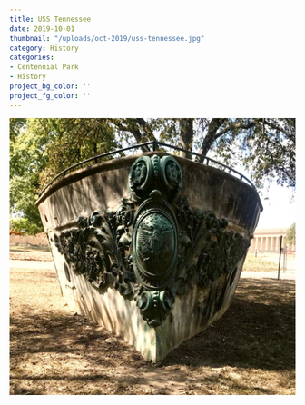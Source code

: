 ```yaml
---
title: USS Tennessee
date: 2019-10-01
thumbnail: "/uploads/oct-2019/uss-tennessee.jpg"
category: History
categories:
- Centennial Park
- History
project_bg_color: ''
project_fg_color: ''
---
```


![USS Tennessee, Nashville](/uploads/oct-2019/uss-tennessee.jpg)

